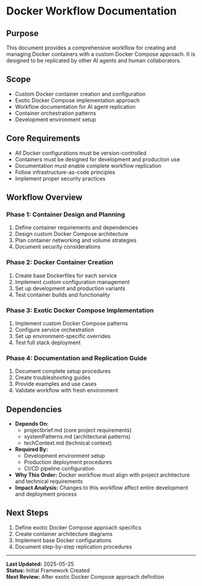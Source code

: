 # Docker Workflow Documentation

## Purpose

This document provides a comprehensive workflow for creating and managing Docker containers with a custom Docker Compose approach. It is designed to be replicated by other AI agents and human collaborators.

## Scope

- Custom Docker container creation and configuration
- Exotic Docker Compose implementation approach
- Workflow documentation for AI agent replication
- Container orchestration patterns
- Development environment setup

## Core Requirements

- All Docker configurations must be version-controlled
- Containers must be designed for development and production use
- Documentation must enable complete workflow replication
- Follow infrastructure-as-code principles
- Implement proper security practices

## Workflow Overview

### Phase 1: Container Design and Planning
1. Define container requirements and dependencies
2. Design custom Docker Compose architecture
3. Plan container networking and volume strategies
4. Document security considerations

### Phase 2: Docker Container Creation
1. Create base Dockerfiles for each service
2. Implement custom configuration management
3. Set up development and production variants
4. Test container builds and functionality

### Phase 3: Exotic Docker Compose Implementation
1. Implement custom Docker Compose patterns
2. Configure service orchestration
3. Set up environment-specific overrides
4. Test full stack deployment

### Phase 4: Documentation and Replication Guide
1. Document complete setup procedures
2. Create troubleshooting guides
3. Provide examples and use cases
4. Validate workflow with fresh environment

## Dependencies

- **Depends On:** 
  - projectbrief.md (core project requirements)
  - systemPatterns.md (architectural patterns)
  - techContext.md (technical context)
- **Required By:**
  - Development environment setup
  - Production deployment procedures
  - CI/CD pipeline configuration
- **Why This Order:** Docker workflow must align with project architecture and technical requirements
- **Impact Analysis:** Changes to this workflow affect entire development and deployment process

## Next Steps

1. Define exotic Docker Compose approach specifics
2. Create container architecture diagrams
3. Implement base Docker configurations
4. Document step-by-step replication procedures

---

**Last Updated:** 2025-05-25  
**Status:** Initial Framework Created  
**Next Review:** After exotic Docker Compose approach definition

